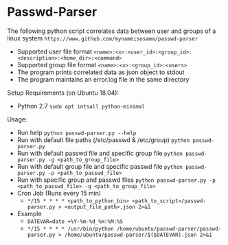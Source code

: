 # Passwd-Parser
The following python script correlates data between user and groups of a linux system
`https://www.github.com/mynameisosama/passwd-parser`

- Supported user file format `<name>:<x>:<user_id>:<group_id>:<description>:<home_dir>:<command>`
- Supported group file format `<name>:<x>:<group_id>:<users>`
- The program prints correlated data as json object to stdout
- The program maintains an error.log file in the same directory

Setup Requirements (on Ubuntu 18.04):
- Python 2.7 `sudo apt intsall python-minimal`

Usage:
- Run help `python passwd-parser.py --help`
- Run with default file paths (/etc/passwd & /etc/group) `python passwd-parser.py`
- Run with default passwd file and specific group file `python passwd-parser.py -g <path_to_group_file>`
- Run with default group file and specific passwd file `python passwd-parser.py -p <path_to_passwd_file>`
- Run with specific group and passwd files `python passwd-parser.py -p <path_to_passwd_file> -g <path_to_group_file>`
- Cron Job (Runs every 15 min)
    - `*/15 * * * * <path_to_python_bin> <path_to_script>/passwd-parser.py > <output_file_path>.json 2>&1`
- Example
    - `DATEVAR=date +%Y-%m-%d_%H:%M:%S`
    - `*/15 * * * * /usr/bin/python /home/ubuntu/passwd-parser/passwd-parser.py > /home/ubuntu/passwd-parser/$($DATEVAR).json 2>&1`
    
